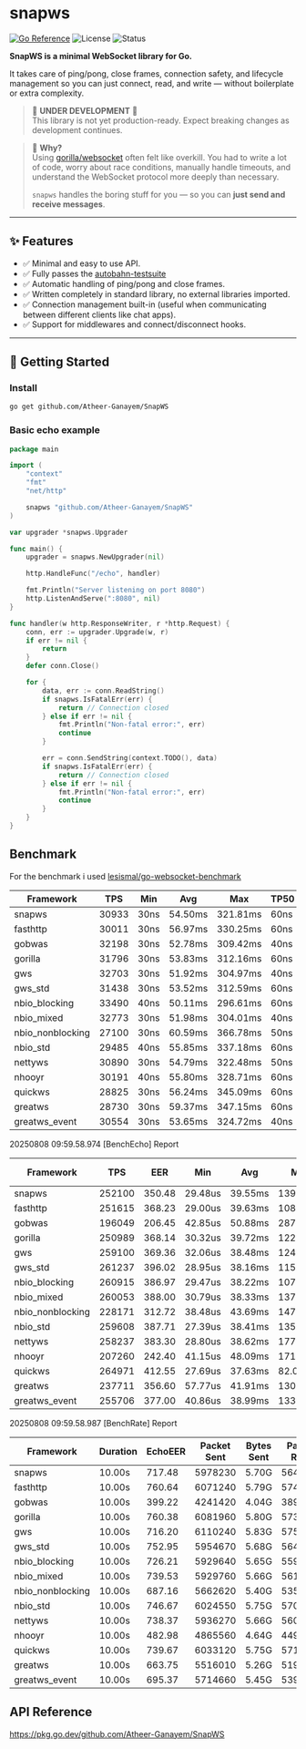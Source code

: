 # snapws

[![Go Reference](https://pkg.go.dev/badge/github.com/Atheer-Ganayem/SnapWS.svg)](https://pkg.go.dev/github.com/Atheer-Ganayem/SnapWS)
![License](https://img.shields.io/github/license/Atheer-Ganayem/SnapWS)
![Status](https://img.shields.io/badge/status-in%20development-yellow)

**SnapWS is a minimal WebSocket library for Go.**

It takes care of ping/pong, close frames, connection safety, and lifecycle management so you can just connect, read, and write — without boilerplate or extra complexity.

> 🚧 **UNDER DEVELOPMENT** 🚧  
> This library is not yet production-ready. Expect breaking changes as development continues.

> 🧠 **Why?**  
> Using [gorilla/websocket](https://github.com/gorilla/websocket) often felt like overkill. You had to write a lot of code, worry about race conditions, manually handle timeouts, and understand the WebSocket protocol more deeply than necessary.
>
> `snapws` handles the boring stuff for you — so you can **just send and receive messages**.

---

## ✨ Features

- ✅ Minimal and easy to use API.
- ✅ Fully passes the [autobahn-testsuite](https://github.com/crossbario/autobahn-testsuite)
- ✅ Automatic handling of ping/pong and close frames.
- ✅ Written completely in standard library, no external libraries imported.
- ✅ Connection management built-in (useful when communicating between different clients like chat apps).
- ✅ Support for middlewares and connect/disconnect hooks.

---

## 🚀 Getting Started

### Install

```bash
go get github.com/Atheer-Ganayem/SnapWS
```

### Basic echo example

```go
package main

import (
	"context"
	"fmt"
	"net/http"

	snapws "github.com/Atheer-Ganayem/SnapWS"
)

var upgrader *snapws.Upgrader

func main() {
	upgrader = snapws.NewUpgrader(nil)

	http.HandleFunc("/echo", handler)

	fmt.Println("Server listening on port 8080")
	http.ListenAndServe(":8080", nil)
}

func handler(w http.ResponseWriter, r *http.Request) {
	conn, err := upgrader.Upgrade(w, r)
	if err != nil {
		return
	}
	defer conn.Close()

	for {
		data, err := conn.ReadString()
		if snapws.IsFatalErr(err) {
			return // Connection closed
		} else if err != nil {
			fmt.Println("Non-fatal error:", err)
			continue
		}

		err = conn.SendString(context.TODO(), data)
		if snapws.IsFatalErr(err) {
			return // Connection closed
		} else if err != nil {
			fmt.Println("Non-fatal error:", err)
			continue
		}
	}
}
```

## Benchmark

For the benchmark i used [lesismal/go-websocket-benchmark](https://github.com/lesismal/go-websocket-benchmark)


|    Framework     |  TPS  | Min  |   Avg   |   Max    | TP50 | TP75  |   TP90   |   TP95   |   TP99   |   Used   | Total | Success | Failed | Concurrency |
|     ---          |  ---  | ---  |   ---   |   ---    | ---  |  ---  |   ---    |   ---    |   ---    |   ---    |  ---  |   ---   |  ---   |     ---     |
|    snapws        | 30933 | 30ns | 54.50ms | 321.81ms | 60ns | 70ns  | 272.11ms | 291.46ms | 314.03ms | 323.27ms | 10000 |  10000  |   0    |    2000     |
|   fasthttp       | 30011 | 30ns | 56.97ms | 330.25ms | 60ns | 81ns  | 285.82ms | 301.44ms | 323.58ms | 333.20ms | 10000 |  10000  |   0    |    2000     |
|    gobwas        | 32198 | 30ns | 52.78ms | 309.42ms | 40ns | 60ns  | 258.08ms | 277.10ms | 303.25ms | 310.57ms | 10000 |  10000  |   0    |    2000     |
|    gorilla       | 31796 | 30ns | 53.83ms | 312.16ms | 60ns | 80ns  | 266.50ms | 287.16ms | 307.24ms | 314.50ms | 10000 |  10000  |   0    |    2000     |
|     gws          | 32703 | 30ns | 51.92ms | 304.97ms | 40ns | 60ns  | 255.50ms | 272.45ms | 298.76ms | 305.78ms | 10000 |  10000  |   0    |    2000     |
|    gws_std       | 31438 | 30ns | 53.52ms | 312.59ms | 60ns | 70ns  | 264.63ms | 282.49ms | 305.83ms | 318.08ms | 10000 |  10000  |   0    |    2000     |
|  nbio_blocking   | 33490 | 40ns | 50.11ms | 296.61ms | 60ns | 130ns | 245.71ms | 264.33ms | 287.57ms | 298.59ms | 10000 |  10000  |   0    |    2000     |
|   nbio_mixed     | 32773 | 30ns | 51.98ms | 304.01ms | 40ns | 50ns  | 255.02ms | 274.72ms | 299.08ms | 305.13ms | 10000 |  10000  |   0    |    2000     |
| nbio_nonblocking | 27100 | 30ns | 60.59ms | 366.78ms | 50ns | 70ns  | 302.82ms | 325.46ms | 352.71ms | 369.00ms | 10000 |  10000  |   0    |    2000     |
|   nbio_std       | 29485 | 40ns | 55.85ms | 337.18ms | 60ns | 110ns | 281.09ms | 298.23ms | 323.00ms | 339.15ms | 10000 |  10000  |   0    |    2000     |
|    nettyws       | 30890 | 30ns | 54.79ms | 322.48ms | 50ns | 70ns  | 271.05ms | 287.60ms | 314.48ms | 323.73ms | 10000 |  10000  |   0    |    2000     |
|    nhooyr        | 30191 | 40ns | 55.80ms | 328.71ms | 60ns | 80ns  | 276.34ms | 294.56ms | 321.50ms | 331.22ms | 10000 |  10000  |   0    |    2000     |
|    quickws       | 28825 | 30ns | 56.24ms | 345.09ms | 60ns | 80ns  | 278.86ms | 307.13ms | 334.15ms | 346.91ms | 10000 |  10000  |   0    |    2000     |
|    greatws       | 28730 | 30ns | 59.37ms | 347.15ms | 60ns | 90ns  | 292.40ms | 312.96ms | 339.64ms | 348.06ms | 10000 |  10000  |   0    |    2000     |
|  greatws_event   | 30554 | 30ns | 53.65ms | 324.72ms | 40ns | 60ns  | 262.94ms | 284.81ms | 317.90ms | 327.28ms | 10000 |  10000  |   0    |    2000     |

20250808 09:59.58.974 [BenchEcho] Report

|    Framework     |  TPS   |  EER   |   Min   |   Avg   |   Max    |  TP50   |  TP75   |  TP90   |  TP95   |   TP99   |  Used  |  Total  | Success | Failed | Conns | Concurrency | Payload | CPU Min | CPU Avg | CPU Max | MEM Min | MEM Avg | MEM Max |
|     ---          |  ---   |  ---   |   ---   |   ---   |   ---    |   ---   |   ---   |   ---   |   ---   |   ---    |  ---   |   ---   |   ---   |  ---   |  ---  |     ---     |   ---   |   ---   |   ---   |   ---   |   ---   |   ---   |   ---   |
|    snapws        | 252100 | 350.48 | 29.48us | 39.55ms | 139.07ms | 37.72ms | 41.96ms | 49.00ms | 50.71ms | 53.89ms  | 7.93s  | 2000000 | 2000000 |   0    | 10000 |    10000    |  1024   | 711.43  | 719.30  | 728.59  | 278.03M | 279.03M | 281.91M |
|   fasthttp       | 251615 | 368.23 | 29.00us | 39.63ms | 108.67ms | 37.81ms | 42.65ms | 48.93ms | 51.46ms | 56.97ms  | 7.95s  | 2000000 | 2000000 |   0    | 10000 |    10000    |  1024   | 652.78  | 683.32  | 703.61  | 257.05M | 264.06M | 273.17M |
|    gobwas        | 196049 | 206.45 | 42.85us | 50.88ms | 287.90ms | 45.22ms | 53.75ms | 66.22ms | 76.88ms | 155.61ms | 10.20s | 2000000 | 2000000 |   0    | 10000 |    10000    |  1024   | 944.22  | 949.63  | 956.39  | 377.75M | 378.17M | 378.38M |
|    gorilla       | 250989 | 368.14 | 30.32us | 39.72ms | 122.56ms | 37.62ms | 43.16ms | 49.38ms | 51.90ms | 59.57ms  | 7.97s  | 2000000 | 2000000 |   0    | 10000 |    10000    |  1024   | 650.70  | 681.77  | 700.74  | 254.80M | 262.11M | 270.80M |
|     gws          | 259100 | 369.36 | 32.06us | 38.48ms | 124.98ms | 36.40ms | 40.86ms | 48.03ms | 50.14ms | 58.58ms  | 7.72s  | 2000000 | 2000000 |   0    | 10000 |    10000    |  1024   | 659.61  | 701.48  | 717.80  | 177.92M | 191.65M | 204.29M |
|    gws_std       | 261237 | 396.02 | 28.95us | 38.16ms | 115.04ms | 36.03ms | 42.01ms | 47.13ms | 49.33ms | 60.22ms  | 7.66s  | 2000000 | 2000000 |   0    | 10000 |    10000    |  1024   | 536.72  | 659.66  | 695.81  | 160.58M | 185.65M | 196.71M |
|  nbio_blocking   | 260915 | 386.97 | 29.47us | 38.22ms | 107.40ms | 36.33ms | 40.90ms | 47.41ms | 49.09ms | 53.81ms  | 7.67s  | 2000000 | 2000000 |   0    | 10000 |    10000    |  1024   | 571.29  | 674.25  | 697.91  | 176.18M | 185.95M | 191.18M |
|   nbio_mixed     | 260053 | 388.00 | 30.79us | 38.33ms | 137.28ms | 36.36ms | 40.57ms | 47.72ms | 49.47ms | 54.83ms  | 7.69s  | 2000000 | 2000000 |   0    | 10000 |    10000    |  1024   | 592.82  | 670.24  | 697.73  | 389.62M | 431.06M | 448.12M |
| nbio_nonblocking | 228171 | 312.72 | 38.48us | 43.69ms | 147.14ms | 41.54ms | 48.26ms | 55.76ms | 60.64ms | 74.54ms  | 8.77s  | 2000000 | 2000000 |   0    | 10000 |    10000    |  1024   | 648.72  | 729.64  | 774.82  | 63.66M  | 66.62M  | 69.14M  |
|   nbio_std       | 259608 | 387.71 | 27.39us | 38.41ms | 135.19ms | 36.41ms | 40.94ms | 47.74ms | 49.67ms | 55.57ms  | 7.70s  | 2000000 | 2000000 |   0    | 10000 |    10000    |  1024   | 598.48  | 669.59  | 693.10  | 179.32M | 179.79M | 181.09M |
|    nettyws       | 258237 | 383.30 | 28.80us | 38.62ms | 177.14ms | 36.48ms | 41.07ms | 47.96ms | 50.00ms | 61.69ms  | 7.74s  | 2000000 | 2000000 |   0    | 10000 |    10000    |  1024   | 620.49  | 673.71  | 691.42  | 166.73M | 168.23M | 171.48M |
|    nhooyr        | 207260 | 242.40 | 41.15us | 48.09ms | 171.43ms | 46.00ms | 51.21ms | 57.77ms | 60.25ms | 69.44ms  | 9.65s  | 2000000 | 2000000 |   0    | 10000 |    10000    |  1024   | 766.39  | 855.02  | 879.71  | 363.49M | 365.70M | 368.74M |
|    quickws       | 264971 | 412.55 | 27.69us | 37.63ms | 82.07ms  | 35.85ms | 41.12ms | 46.60ms | 48.17ms | 51.42ms  | 7.55s  | 2000000 | 2000000 |   0    | 10000 |    10000    |  1024   | 514.48  | 642.28  | 675.75  | 128.24M | 140.23M | 145.24M |
|    greatws       | 237711 | 356.60 | 57.77us | 41.91ms | 130.54ms | 40.00ms | 46.40ms | 51.70ms | 54.78ms | 61.09ms  | 8.41s  | 2000000 | 2000000 |   0    | 10000 |    10000    |  1024   | 456.67  | 666.60  | 710.82  | 53.04M  | 56.48M  | 58.09M  |
|  greatws_event   | 255706 | 377.00 | 40.86us | 38.99ms | 133.43ms | 37.04ms | 42.30ms | 48.07ms | 50.10ms | 54.79ms  | 7.82s  | 2000000 | 2000000 |   0    | 10000 |    10000    |  1024   | 667.73  | 678.27  | 688.27  | 51.08M  | 54.35M  | 55.45M  |


20250808 09:59.58.987 [BenchRate] Report

|    Framework     | Duration | EchoEER | Packet Sent | Bytes Sent | Packet Recv | Bytes Recv | Conns | SendRate | Payload | CPU Min | CPU Avg | CPU Max | MEM Min | MEM Avg | MEM Max |
|     ---          |   ---    |   ---   |     ---     |    ---     |     ---     |    ---     |  ---  |   ---    |   ---   |   ---   |   ---   |   ---   |   ---   |   ---   |   ---   |
|    snapws        |  10.00s  | 717.48  |   5978230   |   5.70G    |   5647701   |   5.39G    | 10000 |   200    |  1024   | 327.83  | 787.16  | 972.40  | 278.03M | 280.84M | 282.28M |
|   fasthttp       |  10.00s  | 760.64  |   6071240   |   5.79G    |   5747045   |   5.48G    | 10000 |   200    |  1024   | 329.73  | 755.55  | 912.69  | 257.05M | 283.51M | 318.64M |
|    gobwas        |  10.00s  | 399.22  |   4241420   |   4.04G    |   3895531   |   3.72G    | 10000 |   200    |  1024   | 425.66  | 975.77  | 1080.85 | 377.75M | 391.24M | 428.14M |
|    gorilla       |  10.00s  | 760.38  |   6081960   |   5.80G    |   5739793   |   5.47G    | 10000 |   200    |  1024   | 248.92  | 754.86  | 949.73  | 254.80M | 279.21M | 301.18M |
|     gws          |  10.00s  | 716.20  |   6110240   |   5.83G    |   5759645   |   5.49G    | 10000 |   200    |  1024   | 495.86  | 804.20  | 930.27  | 177.92M | 206.19M | 219.54M |
|    gws_std       |  10.00s  | 752.95  |   5954670   |   5.68G    |   5641208   |   5.38G    | 10000 |   200    |  1024   | 505.84  | 749.22  | 884.70  | 160.58M | 194.19M | 201.96M |
|  nbio_blocking   |  10.00s  | 726.21  |   5929640   |   5.65G    |   5592390   |   5.33G    | 10000 |   200    |  1024   | 571.29  | 770.07  | 888.73  | 176.18M | 192.07M | 198.05M |
|   nbio_mixed     |  10.00s  | 739.53  |   5929760   |   5.66G    |   5613145   |   5.35G    | 10000 |   200    |  1024   | 559.80  | 759.02  | 872.70  | 389.62M | 498.75M | 558.32M |
| nbio_nonblocking |  10.00s  | 687.16  |   5662620   |   5.40G    |   5355830   |   5.11G    | 10000 |   200    |  1024   | 355.79  | 779.42  | 929.76  | 63.66M  | 103.71M | 175.78M |
|   nbio_std       |  10.00s  | 746.67  |   6024550   |   5.75G    |   5706065   |   5.44G    | 10000 |   200    |  1024   | 550.82  | 764.20  | 901.79  | 179.32M | 185.27M | 190.05M |
|    nettyws       |  10.00s  | 738.37  |   5936270   |   5.66G    |   5606010   |   5.35G    | 10000 |   200    |  1024   | 489.47  | 759.24  | 907.75  | 166.73M | 170.29M | 171.73M |
|    nhooyr        |  10.00s  | 482.98  |   4865560   |   4.64G    |   4493755   |   4.29G    | 10000 |   200    |  1024   | 594.85  | 930.43  | 1092.93 | 363.49M | 367.41M | 369.11M |
|    quickws       |  10.00s  | 739.67  |   6033120   |   5.75G    |   5710266   |   5.45G    | 10000 |   200    |  1024   | 514.48  | 772.00  | 907.72  | 114.14M | 128.02M | 145.24M |
|    greatws       |  10.00s  | 663.75  |   5516010   |   5.26G    |   5194435   |   4.95G    | 10000 |   200    |  1024   | 456.67  | 782.59  | 924.55  | 53.04M  | 64.17M  | 73.54M  |
|  greatws_event   |  10.00s  | 695.37  |   5714660   |   5.45G    |   5398832   |   5.15G    | 10000 |   200    |  1024   | 352.75  | 776.40  | 949.51  | 51.08M  | 53.60M  | 55.45M  |


## API Reference

https://pkg.go.dev/github.com/Atheer-Ganayem/SnapWS

